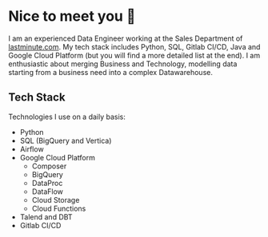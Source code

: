 # Nice to meet you :wave:
 
I am an experienced Data Engineer working at the Sales Department of [lastminute.com](https://lastminute.com/). My tech stack includes Python, SQL, Gitlab CI/CD, Java and Google Cloud Platform (but you will find a more detailed list at the end). I am enthusiastic about merging Business and Technology, modelling data starting from a business need into a complex Datawarehouse.


## Tech Stack
Technologies I use on a daily basis:
- Python
- SQL (BigQuery and Vertica)
- Airflow
- Google Cloud Platform
  - Composer
  - BigQuery
  - DataProc
  - DataFlow
  - Cloud Storage
  - Cloud Functions
- Talend and DBT
- Gitlab CI/CD
